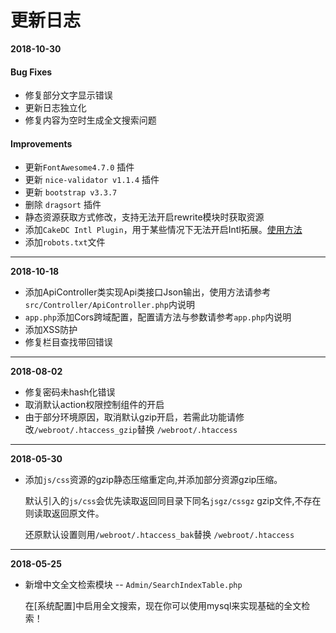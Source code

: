 # 更新日志

**2018-10-30**

#### Bug Fixes
- 修复部分文字显示错误
- 更新日志独立化
- 修复内容为空时生成全文搜索问题


#### Improvements
- 更新``FontAwesome4.7.0`` 插件
- 更新 ``nice-validator v1.1.4`` 插件
- 更新 ``bootstrap v3.3.7``
- 删除 ``dragsort`` 插件
- 静态资源获取方式修改，支持无法开启rewrite模块时获取资源
- 添加``CakeDC Intl Plugin``，用于某些情况下无法开启Intl拓展。[使用方法](https://github.com/JZaaa/Cake-repository/blob/master/document/Intl.md)
- 添加``robots.txt``文件

---------------------

**2018-10-18**

- 添加ApiController类实现Api类接口Json输出，使用方法请参考``src/Controller/ApiController.php``内说明
- ``app.php``添加Cors跨域配置，配置请方法与参数请参考``app.php``内说明
- 添加XSS防护
- 修复栏目查找带回错误
---------------------


**2018-08-02**

- 修复密码未hash化错误
- 取消默认action权限控制组件的开启
- 由于部分环境原因，取消默认gzip开启，若需此功能请修改``/webroot/.htaccess_gzip``替换 ``/webroot/.htaccess``
  
---------------------

**2018-05-30**

- 添加``js/css``资源的gzip静态压缩重定向,并添加部分资源gzip压缩。

  默认引入的``js/css``会优先读取返回同目录下同名``jsgz/cssgz`` gzip文件,不存在则读取返回原文件。

  还原默认设置则用``/webroot/.htaccess_bak``替换 ``/webroot/.htaccess``
  
---------------------

**2018-05-25**

- 新增中文全文检索模块 -- ``Admin/SearchIndexTable.php``

  在[系统配置]中启用全文搜索，现在你可以使用mysql来实现基础的全文检索！